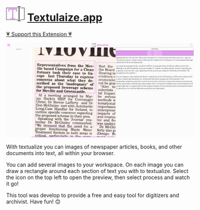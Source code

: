 # <img src='./src/media/logo.svg' width=50px> [Textulaize.app](https://textualize.app)

[💗 Support this Extension 💗](https://github.com/sponsors/joshuashoemaker/)

![demo](./docs/demo.png)

With textualize you can images of newspaper articles, books, and other documents into text, all within your browser. 

You can add several images to your workspace. On each image you can draw a rectangle around each section of text you with to textualize. Select the icon on the top left to open the preview, then select process and watch it go!

This tool was develop to provide a free and easy tool for digitizers and archivist. Have fun! 😊